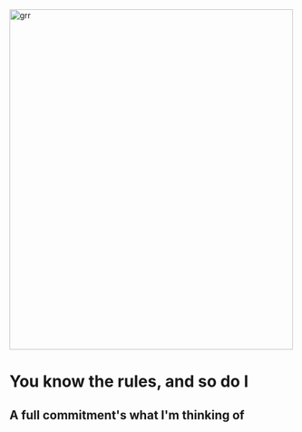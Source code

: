 <DOCTYPE html>
<html>

<head>
  <title>We're no strangers to love</title>
</head>
  
<img src="file:///C:/Users/Pro-A/Downloads/2329699.webp" alt="grr" width="500" height="600">

<body>
  <h1>You know the rules, and so do I</h1>
  <h2>A full commitment's what I'm thinking of</h2>
</body>

</html>
